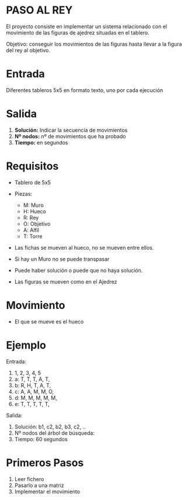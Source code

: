 # PASO AL REY
El proyecto consiste en implementar un sistema relacionado con el movimiento de las figuras de ajedrez situadas en el tablero.

Objetivo: conseguir los movimientos de las figuras hasta llevar a la figura del rey al objetivo.

# Entrada
Diferentes tableros 5x5 en formato texto, uno por cada ejecución

# Salida
1. **Solución:** Indicar la secuencia de movimientos
2. **Nº nodos:** nº de movimientos que ha probado
3. **Tiempo:** en segundos

# Requisitos
- Tablero de 5x5
- Piezas: 
  - M: Muro
  - H: Hueco
  - R: Rey
  - O: Objetivo
  - A: Alfil
  - T: Torre
  
- Las fichas se mueven al hueco, no se mueven entre ellos.
- Si hay un Muro no se puede transpasar
- Puede haber solución o puede que no haya solución.
- Las figuras se mueven como en el Ajedrez

# Movimiento
- El que se mueve es el hueco

# Ejemplo
Entrada:
1.    1, 2, 3, 4, 5
2. a: T, T, T, A, T,
2. b: R, H, T, A, T,
3. c: A, A, M, M, O,
4. d: M, M, M, M, M,
5. e: T, T, T, T, T,

Salida:  
1. Solución: b1, c2, b2, b3, c2, ..   
2. Nº nodos del árbol de búsqueda:
3. Tiempo: 60 segundos



# Primeros Pasos
1. Leer fichero
2. Pasarlo a una matriz
3. Implementar el movimiento
